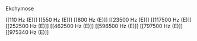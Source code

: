 Ekchymose

[[110 Hz (E)]]
[[550 Hz (E)]]
[[800 Hz (E)]]
[[23500 Hz (E)]]
[[117500 Hz (E)]]
[[252500 Hz (E)]]
[[462500 Hz (E)]]
[[596500 Hz (E)]]
[[797500 Hz (E)]]
[[975340 Hz (E)]]